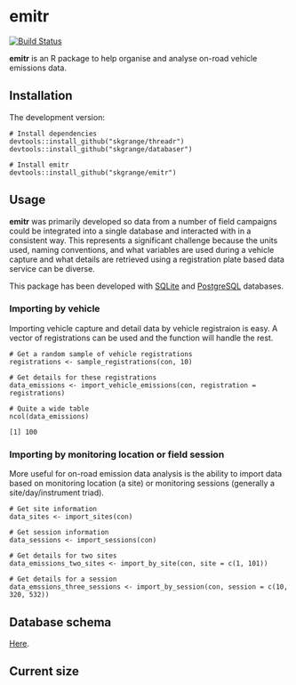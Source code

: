 # **emitr**

[![Build Status](https://travis-ci.org/skgrange/emitr.svg?branch=master)](https://travis-ci.org/skgrange/emitr)

**emitr** is an R package to help organise and analyse on-road vehicle emissions data. 

## Installation

The development version: 

```
# Install dependencies
devtools::install_github("skgrange/threadr")
devtools::install_github("skgrange/databaser")

# Install emitr
devtools::install_github("skgrange/emitr")
```

## Usage

**emitr** was primarily developed so data from a number of field campaigns could be integrated into a single database and interacted with in a consistent way. This represents a significant challenge because the units used, naming conventions, and what variables are used during a vehicle capture and what details are retrieved using a registration plate based data service can be diverse. 

This package has been developed with [SQLite](https://www.sqlite.org/index.html) and [PostgreSQL](https://www.postgresql.org/) databases. 

### Importing by vehicle

Importing vehicle capture and detail data by vehicle registraion is easy. A vector of registrations can be used and the function will handle the rest. 

```
# Get a random sample of vehicle registrations
registrations <- sample_registrations(con, 10)

# Get details for these registrations
data_emissions <- import_vehicle_emissions(con, registration = registrations)

# Quite a wide table
ncol(data_emissions)

[1] 100
```

### Importing by monitoring location or field session

More useful for on-road emission data analysis is the ability to import data based on monitoring location (a site) or monitoring sessions (generally a site/day/instrument triad). 

```
# Get site information
data_sites <- import_sites(con)

# Get session information
data_sessions <- import_sessions(con)

# Get details for two sites
data_emissions_two_sites <- import_by_site(con, site = c(1, 101))

# Get details for a session
data_emssions_three_sessions <- import_by_session(con, session = c(10, 320, 532))
```

## Database schema

[Here](docs/emitr_schema.png).


## Current size
